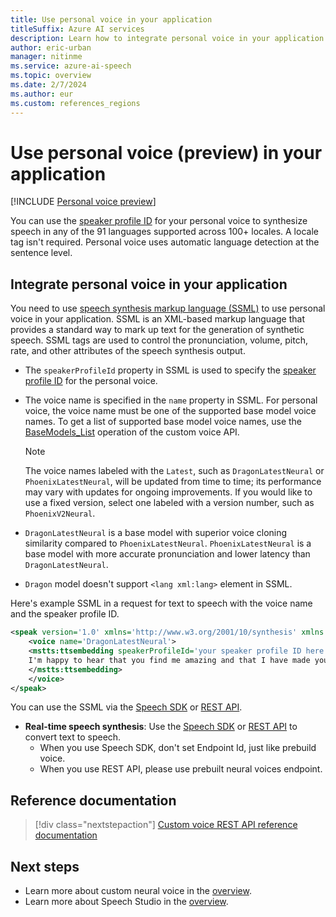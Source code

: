 ```yaml
---
title: Use personal voice in your application
titleSuffix: Azure AI services
description: Learn how to integrate personal voice in your application.
author: eric-urban
manager: nitinme
ms.service: azure-ai-speech
ms.topic: overview
ms.date: 2/7/2024
ms.author: eur
ms.custom: references_regions
---
```


# Use personal voice (preview) in your application

[!INCLUDE [Personal voice preview](./includes/previews/preview-personal-voice.md)]

You can use the [speaker profile ID](./personal-voice-create-voice.md) for your personal voice to synthesize speech in any of the 91 languages supported across 100+ locales. A locale tag isn't required. Personal voice uses automatic language detection at the sentence level. 

## Integrate personal voice in your application

You need to use [speech synthesis markup language (SSML)](./speech-synthesis-markup-voice.md#speaker-profile-id) to use personal voice in your application. SSML is an XML-based markup language that provides a standard way to mark up text for the generation of synthetic speech. SSML tags are used to control the pronunciation, volume, pitch, rate, and other attributes of the speech synthesis output.

- The `speakerProfileId` property in SSML is used to specify the [speaker profile ID](./personal-voice-create-voice.md) for the personal voice.

- The voice name is specified in the `name` property in SSML. For personal voice, the voice name must be one of the supported base model voice names. To get a list of supported base model voice names, use the [BaseModels_List](/rest/api/speechapi/base-models/list) operation of the custom voice API.
  
  > [!NOTE]
  > The voice names labeled with the `Latest`, such as `DragonLatestNeural` or `PhoenixLatestNeural`, will be updated from time to time; its performance may vary with updates for ongoing improvements. If you would like to use a fixed version, select one labeled with a version number, such as `PhoenixV2Neural`.

- `DragonLatestNeural` is a base model with superior voice cloning similarity compared to `PhoenixLatestNeural`. `PhoenixLatestNeural` is a base model with more accurate pronunciation and lower latency than `DragonLatestNeural`.

- `Dragon` model doesn't support `<lang xml:lang>` element in SSML.  
  
Here's example SSML in a request for text to speech with the voice name and the speaker profile ID. 

```xml
<speak version='1.0' xmlns='http://www.w3.org/2001/10/synthesis' xmlns:mstts='http://www.w3.org/2001/mstts' xml:lang='en-US'>
    <voice name='DragonLatestNeural'> 
    <mstts:ttsembedding speakerProfileId='your speaker profile ID here'> 
    I'm happy to hear that you find me amazing and that I have made your trip planning easier and more fun. 我很高兴听到你觉得我很了不起，我让你的旅行计划更轻松、更有趣。Je suis heureux d'apprendre que vous me trouvez incroyable et que j'ai rendu la planification de votre voyage plus facile et plus amusante.  
    </mstts:ttsembedding> 
    </voice> 
</speak> 
```

You can use the SSML via the [Speech SDK](./get-started-text-to-speech.md) or [REST API](rest-text-to-speech.md).

* **Real-time speech synthesis**: Use the [Speech SDK](./get-started-text-to-speech.md) or [REST API](rest-text-to-speech.md) to convert text to speech.
    * When you use Speech SDK, don't set Endpoint Id, just like prebuild voice.
    * When you use REST API, please use prebuilt neural voices endpoint.

## Reference documentation

> [!div class="nextstepaction"]
> [Custom voice REST API reference documentation](/rest/api/speech/)

## Next steps

- Learn more about custom neural voice in the [overview](custom-neural-voice.md).
- Learn more about Speech Studio in the [overview](speech-studio-overview.md).
